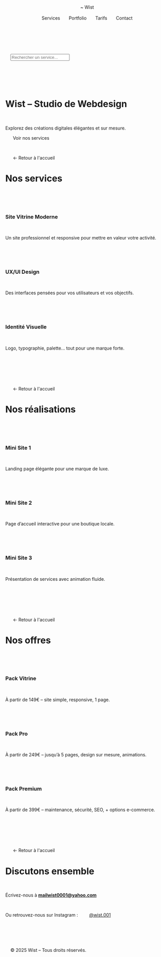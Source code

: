 <!DOCTYPE html>
<html lang="fr">
<head>
  <meta charset="UTF-8" />
  <meta name="viewport" content="width=device-width, initial-scale=1.0"/>
  <title>Wist – Webdesign Studio</title>
  <link href="https://fonts.googleapis.com/css2?family=Playfair+Display:wght@600&family=Roboto&display=swap" rel="stylesheet">
  <style>
    :root {
      --text-dark: #111;
      --blue-gradient: linear-gradient(to bottom, #cce0ff, #ffffff);
    }

    * {
      margin: 0;
      padding: 0;
      box-sizing: border-box;
    }

    body {
      font-family: 'Roboto', sans-serif;
      background: var(--blue-gradient);
      color: var(--text-dark);
      min-height: 100vh;
      display: flex;
      flex-direction: column;
    }

    header {
      background-color: white;
      padding: 1rem 2rem;
      display: flex;
      justify-content: space-between;
      align-items: center;
      box-shadow: 0 2px 6px rgba(0,0,0,0.1);
      position: sticky;
      top: 0;
      z-index: 10;
    }

    .logo {
      font-family: 'Playfair Display', serif;
      font-size: 1.8rem;
      font-weight: 600;
      color: var(--text-dark);
      display: flex;
      align-items: center;
      cursor: pointer;
    }

    .logo span {
      font-size: 2rem;
      margin-right: 0.4rem;
      transform: rotate(-20deg);
    }

    .icons {
      display: flex;
      gap: 1rem;
      align-items: center;
    }

    .search-bar {
      margin: 2rem auto;
      max-width: 500px;
      display: flex;
      justify-content: center;
    }

    .search-bar input {
      width: 100%;
      padding: 1rem;
      border-radius: 30px;
      border: 1px solid #ccc;
      font-size: 1rem;
      outline: none;
    }

    main {
      text-align: center;
      padding: 2rem;
      flex-grow: 1;
    }

    main h1 {
      font-family: 'Playfair Display', serif;
      font-size: 2.7rem;
      margin-bottom: 1rem;
      color: #000;
    }

    main p {
      font-size: 1.1rem;
      margin-bottom: 2rem;
      color: #444;
    }

    .button-link {
      text-decoration: none;
      color: white;
      background-color: black;
      font-weight: bold;
      border: none;
      padding: 1rem 2rem;
      border-radius: 30px;
      transition: background 0.3s;
      cursor: pointer;
      display: inline-block;
      font-size: 1rem;
    }

    .button-link:hover {
      background-color: #333;
    }

    .back-arrow {
      display: inline-block;
      margin: 1rem 0;
      color: #000;
      font-weight: bold;
      cursor: pointer;
      font-size: 1rem;
    }

    .back-arrow:hover {
      text-decoration: underline;
    }

    .produits {
      display: grid;
      grid-template-columns: repeat(auto-fit, minmax(250px, 1fr));
      gap: 2rem;
      margin-top: 2rem;
    }

    .produit {
      background-color: white;
      border-radius: 15px;
      padding: 2rem;
      box-shadow: 0 4px 12px rgba(0, 0, 0, 0.05);
      transition: transform 0.3s;
    }

    .produit:hover {
      transform: translateY(-5px);
    }

    .produit h3 {
      font-family: 'Playfair Display', serif;
      margin-bottom: 0.5rem;
      font-size: 1.3rem;
    }

    .produit p {
      font-size: 0.95rem;
      color: #666;
    }

    footer {
      margin-top: auto;
      padding: 2rem;
      text-align: center;
      font-size: 0.9rem;
      color: #666;
    }

    .page {
      display: none;
      opacity: 0;
      transform: translateY(20px);
      visibility: hidden;
      transition: opacity 0.5s ease, transform 0.5s ease, visibility 0s 0.5s;
    }

    .page.active {
      display: block;
      opacity: 1;
      transform: translateY(0);
      visibility: visible;
      transition: opacity 0.5s ease, transform 0.5s ease;
    }

    a.link {
      color: #000;
      text-decoration: underline;
      font-weight: 500;
    }

    a.link:hover {
      color: #333;
    }
  </style>
</head>
<body>

  <header>
    <div class="logo" onclick="showPage('accueil')">
      <span>~</span> Wist
    </div>
    <div class="icons">
      <span class="button-link" onclick="showPage('services')">Services</span>
      <span class="button-link" onclick="showPage('portfolio')">Portfolio</span>
      <span class="button-link" onclick="showPage('tarifs')">Tarifs</span>
      <span class="button-link" onclick="showPage('contact')">Contact</span>
    </div>
  </header>

  <div class="search-bar">
    <input type="text" placeholder="Rechercher un service..." onkeydown="if(event.key==='Enter'){showPage('services')}" />
  </div>

  <main>
    <!-- Accueil -->
    <div id="accueil" class="page active">
      <h1>Wist – Studio de Webdesign</h1>
      <p>Explorez des créations digitales élégantes et sur mesure.</p>
      <span class="button-link" onclick="showPage('services')">Voir nos services</span>
    </div>

    <!-- Services -->
    <div id="services" class="page">
      <span class="back-arrow" onclick="showPage('accueil')">&larr; Retour à l'accueil</span>
      <h1>Nos services</h1>
      <div class="produits">
        <div class="produit">
          <h3>Site Vitrine Moderne</h3>
          <p>Un site professionnel et responsive pour mettre en valeur votre activité.</p>
        </div>
        <div class="produit">
          <h3>UX/UI Design</h3>
          <p>Des interfaces pensées pour vos utilisateurs et vos objectifs.</p>
        </div>
        <div class="produit">
          <h3>Identité Visuelle</h3>
          <p>Logo, typographie, palette... tout pour une marque forte.</p>
        </div>
      </div>
    </div>

    <!-- Portfolio -->
    <div id="portfolio" class="page">
      <span class="back-arrow" onclick="showPage('accueil')">&larr; Retour à l'accueil</span>
      <h1>Nos réalisations</h1>
      <div class="produits">
        <div class="produit" onclick="openSite('https://diego029929.github.io/mini-site1')">
          <h3>Mini Site 1</h3>
          <p>Landing page élégante pour une marque de luxe.</p>
        </div>
        <div class="produit" onclick="openSite('https://diego029929.github.io/mini-site2')">
          <h3>Mini Site 2</h3>
          <p>Page d’accueil interactive pour une boutique locale.</p>
        </div>
        <div class="produit" onclick="openSite('https://diego029929.github.io/mini-site3')">
          <h3>Mini Site 3</h3>
          <p>Présentation de services avec animation fluide.</p>
        </div>
      </div>
    </div>

    <!-- Tarifs -->
    <div id="tarifs" class="page">
      <span class="back-arrow" onclick="showPage('accueil')">&larr; Retour à l'accueil</span>
      <h1>Nos offres</h1>
      <div class="produits">
        <div class="produit">
          <h3>Pack Vitrine</h3>
          <p>À partir de 149€ – site simple, responsive, 1 page.</p>
        </div>
        <div class="produit">
          <h3>Pack Pro</h3>
          <p>À partir de 249€ – jusqu’à 5 pages, design sur mesure, animations.</p>
        </div>
        <div class="produit">
          <h3>Pack Premium</h3>
          <p>À partir de 399€ – maintenance, sécurité, SEO, + options e-commerce.</p>
        </div>
      </div>
    </div>

    <!-- Contact -->
    <div id="contact" class="page">
      <span class="back-arrow" onclick="showPage('accueil')">&larr; Retour à l'accueil</span>
      <h1>Discutons ensemble</h1>
      <p>Écrivez-nous à <strong>mailwist0001@yahoo.com</strong></p>
      <p>Ou retrouvez-nous sur Instagram :
        <a href="https://instagram.com/wist.001" target="_blank" class="link">@wist.001</a>
      </p>
    </div>
  </main>

  <footer>
    © 2025 Wist – Tous droits réservés.
  </footer>

  <script>
    function showPage(pageId) {
      document.querySelectorAll('.page').forEach(page => {
        page.classList.remove('active');
      });
      document.getElementById(pageId).classList.add('active');
    }

    function openSite(url) {
      window.open(url, '_blank');
    }
  </script>
</body>
</html>
